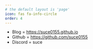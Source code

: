 ```yaml
---
# the default layout is 'page'
icon: fas fa-info-circle
order: 4
---
```


- Blog = <https://suce0155.github.io>
- Github = <https://github.com/suce0155>
- Discord =  suce
